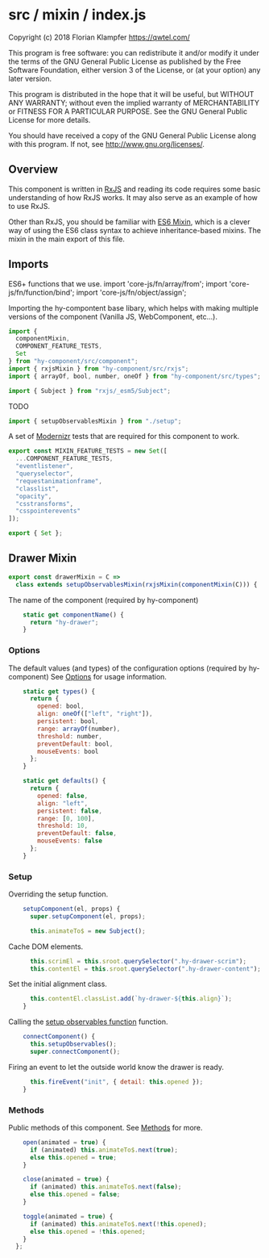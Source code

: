 # src / mixin / index.js
Copyright (c) 2018 Florian Klampfer <https://qwtel.com/>

This program is free software: you can redistribute it and/or modify
it under the terms of the GNU General Public License as published by
the Free Software Foundation, either version 3 of the License, or
(at your option) any later version.

This program is distributed in the hope that it will be useful,
but WITHOUT ANY WARRANTY; without even the implied warranty of
MERCHANTABILITY or FITNESS FOR A PARTICULAR PURPOSE.  See the
GNU General Public License for more details.

You should have received a copy of the GNU General Public License
along with this program.  If not, see <http://www.gnu.org/licenses/>.

## Overview
This component is written in [RxJS] and reading its code requires some basic understanding
of how RxJS works. It may also serve as an example of how to use RxJS.

Other than RxJS, you should be familiar with [ES6 Mixin][esmixins],
which is a clever way of using the ES6 class syntax to achieve inheritance-based mixins.
The mixin in the main export of this file.

## Imports
ES6+ functions that we use.
import 'core-js/fn/array/from';
import 'core-js/fn/function/bind';
import 'core-js/fn/object/assign';

Importing the hy-compontent base libary,
which helps with making multiple versions of the component (Vanilla JS, WebComponent, etc...).


```js
import {
  componentMixin,
  COMPONENT_FEATURE_TESTS,
  Set
} from "hy-component/src/component";
import { rxjsMixin } from "hy-component/src/rxjs";
import { arrayOf, bool, number, oneOf } from "hy-component/src/types";

import { Subject } from "rxjs/_esm5/Subject";
```

TODO


```js
import { setupObservablesMixin } from "./setup";
```

A set of [Modernizr] tests that are required for this component to work.


```js
export const MIXIN_FEATURE_TESTS = new Set([
  ...COMPONENT_FEATURE_TESTS,
  "eventlistener",
  "queryselector",
  "requestanimationframe",
  "classlist",
  "opacity",
  "csstransforms",
  "csspointerevents"
]);

export { Set };
```

## Drawer Mixin


```js
export const drawerMixin = C =>
  class extends setupObservablesMixin(rxjsMixin(componentMixin(C))) {
```

The name of the component (required by hy-component)


```js
    static get componentName() {
      return "hy-drawer";
    }
```

### Options
The default values (and types) of the configuration options (required by hy-component)
See [Options](../../options.md) for usage information.


```js
    static get types() {
      return {
        opened: bool,
        align: oneOf(["left", "right"]),
        persistent: bool,
        range: arrayOf(number),
        threshold: number,
        preventDefault: bool,
        mouseEvents: bool
      };
    }

    static get defaults() {
      return {
        opened: false,
        align: "left",
        persistent: false,
        range: [0, 100],
        threshold: 10,
        preventDefault: false,
        mouseEvents: false
      };
    }
```

### Setup
Overriding the setup function.


```js
    setupComponent(el, props) {
      super.setupComponent(el, props);

      this.animateTo$ = new Subject();
```

Cache DOM elements.


```js
      this.scrimEl = this.sroot.querySelector(".hy-drawer-scrim");
      this.contentEl = this.sroot.querySelector(".hy-drawer-content");
```

Set the initial alignment class.


```js
      this.contentEl.classList.add(`hy-drawer-${this.align}`);
    }
```

Calling the [setup observables function](./setup.md) function.


```js
    connectComponent() {
      this.setupObservables();
      super.connectComponent();
```

Firing an event to let the outside world know the drawer is ready.


```js
      this.fireEvent("init", { detail: this.opened });
    }
```

### Methods
Public methods of this component. See [Methods](../../methods.md) for more.


```js
    open(animated = true) {
      if (animated) this.animateTo$.next(true);
      else this.opened = true;
    }

    close(animated = true) {
      if (animated) this.animateTo$.next(false);
      else this.opened = false;
    }

    toggle(animated = true) {
      if (animated) this.animateTo$.next(!this.opened);
      else this.opened = !this.opened;
    }
  };
```

[rxjs]: https://github.com/ReactiveX/rxjs
[esmixins]: http://justinfagnani.com/2015/12/21/real-mixins-with-javascript-classes/
[modernizr]: https://modernizr.com/


